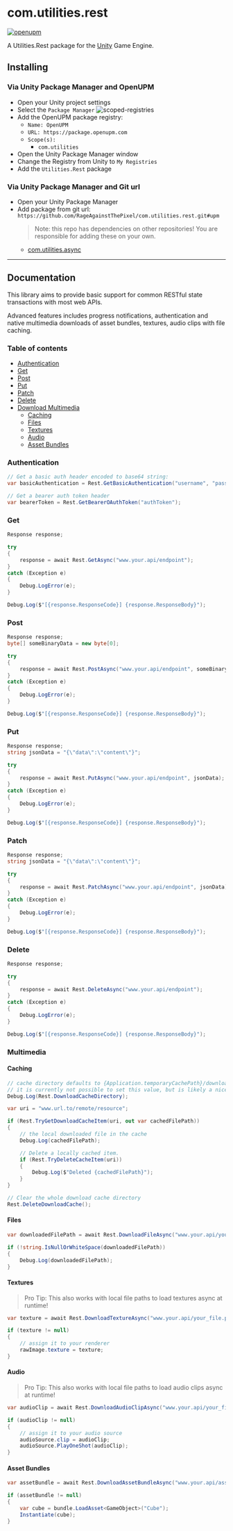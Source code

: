 # com.utilities.rest

[![openupm](https://img.shields.io/npm/v/com.utilities.rest?label=openupm&registry_uri=https://package.openupm.com)](https://openupm.com/packages/com.utilities.rest/)

A Utilities.Rest package for the [Unity](https://unity.com/) Game Engine.

## Installing

### Via Unity Package Manager and OpenUPM

- Open your Unity project settings
- Select the `Package Manager`
![scoped-registries](Utilities.Rest/Packages/com.utilities.rest/Documentation~/images/package-manager-scopes.png)
- Add the OpenUPM package registry:
  - `Name: OpenUPM`
  - `URL: https://package.openupm.com`
  - `Scope(s):`
    - `com.utilities`
- Open the Unity Package Manager window
- Change the Registry from Unity to `My Registries`
- Add the `Utilities.Rest` package

### Via Unity Package Manager and Git url

- Open your Unity Package Manager
- Add package from git url: `https://github.com/RageAgainstThePixel/com.utilities.rest.git#upm`
  > Note: this repo has dependencies on other repositories! You are responsible for adding these on your own.
  - [com.utilities.async](https://github.com/RageAgainstThePixel/com.utilities.async)

---

## Documentation

This library aims to provide basic support for common RESTful state transactions with most web APIs.

Advanced features includes progress notifications, authentication and native multimedia downloads of asset bundles, textures, audio clips with file caching.

### Table of contents

- [Authentication](#authentication)
- [Get](#get)
- [Post](#post)
- [Put](#put)
- [Patch](#patch)
- [Delete](#delete)
- [Download Multimedia](#multimedia)
  - [Caching](#caching)
  - [Files](#files)
  - [Textures](#textures)
  - [Audio](#audio)
  - [Asset Bundles](#asset-bundles)

### Authentication

```csharp
// Get a basic auth header encoded to base64 string:
var basicAuthentication = Rest.GetBasicAuthentication("username", "password");

// Get a bearer auth token header
var bearerToken = Rest.GetBearerOAuthToken("authToken");
```

### Get

```csharp
Response response;

try
{
    response = await Rest.GetAsync("www.your.api/endpoint");
}
catch (Exception e)
{
    Debug.LogError(e);
}

Debug.Log($"[{response.ResponseCode}] {response.ResponseBody}");
```

### Post

```csharp
Response response;
byte[] someBinaryData = new byte[0];

try
{
    response = await Rest.PostAsync("www.your.api/endpoint", someBinaryData);
}
catch (Exception e)
{
    Debug.LogError(e);
}

Debug.Log($"[{response.ResponseCode}] {response.ResponseBody}");
```

### Put

```csharp
Response response;
string jsonData = "{\"data\":\"content\"}";

try
{
    response = await Rest.PutAsync("www.your.api/endpoint", jsonData);
}
catch (Exception e)
{
    Debug.LogError(e);
}

Debug.Log($"[{response.ResponseCode}] {response.ResponseBody}");
```

### Patch

```csharp
Response response;
string jsonData = "{\"data\":\"content\"}";

try
{
    response = await Rest.PatchAsync("www.your.api/endpoint", jsonData);
}
catch (Exception e)
{
    Debug.LogError(e);
}

Debug.Log($"[{response.ResponseCode}] {response.ResponseBody}");
```

### Delete

```csharp
Response response;

try
{
    response = await Rest.DeleteAsync("www.your.api/endpoint");
}
catch (Exception e)
{
    Debug.LogError(e);
}

Debug.Log($"[{response.ResponseCode}] {response.ResponseBody}");
```

### Multimedia

#### Caching

```csharp
// cache directory defaults to {Application.temporaryCachePath}/download_cache/
// it is currently not possible to set this value, but is likely a nice feature request.
Debug.Log(Rest.DownloadCacheDirectory);

var uri = "www.url.to/remote/resource";

if (Rest.TryGetDownloadCacheItem(uri, out var cachedFilePath))
{
    // the local downloaded file in the cache
    Debug.Log(cachedFilePath);

    // Delete a locally cached item.
    if (Rest.TryDeleteCacheItem(uri))
    {
        Debug.Log($"Deleted {cachedFilePath}");
    }
}

// Clear the whole download cache directory
Rest.DeleteDownloadCache();
```

#### Files

```csharp
var downloadedFilePath = await Rest.DownloadFileAsync("www.your.api/your_file.pdf");

if (!string.IsNullOrWhiteSpace(downloadedFilePath))
{
    Debug.Log(downloadedFilePath);
}
```

#### Textures

> Pro Tip: This also works with local file paths to load textures async at runtime!

```csharp
var texture = await Rest.DownloadTextureAsync("www.your.api/your_file.png");

if (texture != null)
{
    // assign it to your renderer
    rawImage.texture = texture;
}
```

#### Audio

> Pro Tip: This also works with local file paths to load audio clips async at runtime!

```csharp
var audioClip = await Rest.DownloadAudioClipAsync("www.your.api/your_file.ogg");

if (audioClip != null)
{
    // assign it to your audio source
    audioSource.clip = audioClip;
    audioSource.PlayOneShot(audioClip);
}
```

#### Asset Bundles

```csharp
var assetBundle = await Rest.DownloadAssetBundleAsync("www.your.api/asset.bundle");

if (assetBundle != null)
{
    var cube = bundle.LoadAsset<GameObject>("Cube");
    Instantiate(cube);
}
```
